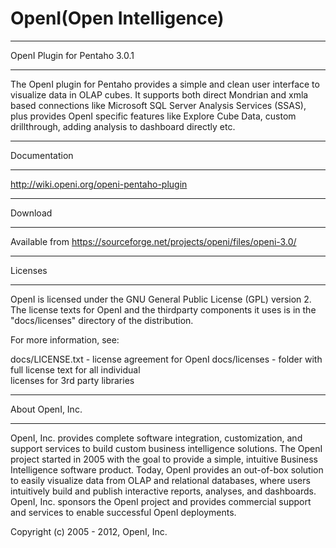 OpenI(Open Intelligence)
=========================

**********************************************************************
OpenI Plugin for Pentaho 3.0.1
**********************************************************************

The OpenI plugin for Pentaho provides a simple and clean user interface to visualize data in OLAP cubes. It supports both direct Mondrian and xmla based connections like Microsoft SQL Server Analysis Services (SSAS), plus provides OpenI specific features like Explore Cube Data, custom drillthrough, adding analysis to dashboard directly etc.

**********************************************************************
Documentation
**********************************************************************

http://wiki.openi.org/openi-pentaho-plugin


**********************************************************************
Download
**********************************************************************

Available from 
https://sourceforge.net/projects/openi/files/openi-3.0/


**********************************************************************
Licenses
**********************************************************************

OpenI is licensed under the GNU General Public License (GPL) version 
2. The license texts for OpenI and the thirdparty components it uses 
is in the "docs/licenses" directory of the distribution. 

For more information, see: 

docs/LICENSE.txt - license agreement for OpenI
docs/licenses - folder with full license text for all individual  
  		licenses for 3rd party libraries


**********************************************************************
About OpenI, Inc.
**********************************************************************

OpenI, Inc. provides complete software integration, customization, and
support services to build custom business intelligence solutions. The 
OpenI project started in 2005 with the goal to provide a simple, 
intuitive Business Intelligence software product. Today, OpenI 
provides an out-of-box solution to easily visualize data from OLAP and 
relational databases, where users intuitively build and publish 
interactive reports, analyses, and dashboards. OpenI, Inc. sponsors 
the OpenI project and provides commercial support and services to 
enable successful OpenI deployments.


Copyright (c) 2005 - 2012, OpenI, Inc.
